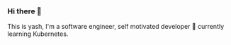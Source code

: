 ### Hi there 👋

This is yash, I'm a software engineer, self motivated developer 🌱 currently learning Kubernetes. 

<p align="center">
<a style="margin: 10px;" target="_blank" href="https://kubernetes.io/"><img height="100px" alt="Kubernetes" src="https://raw.githubusercontent.com/yashwanthkumarsuruneni/yashwanthkumarsuruneni/master/skills/kubernetes.png></a>
<p>

